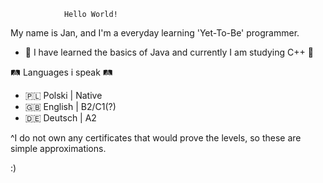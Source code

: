				Hello World!

My name is Jan, and I'm a everyday learning 'Yet-To-Be' programmer.

- 🌱 I have learned the basics of Java and currently I am studying C++ 🌱

🛤️ Languages i speak 🛤️
- 🇵🇱 Polski | Native
- 🇬🇧 English | B2/C1(?)
- 🇩🇪 Deutsch | A2

^I do not own any certificates that would prove the levels, so these are simple approximations.

:)

